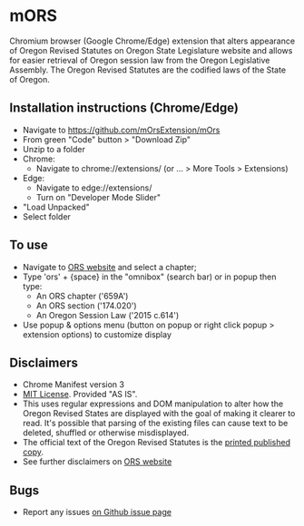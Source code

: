# mORS

Chromium browser (Google Chrome/Edge) extension that alters appearance of Oregon Revised Statutes on Oregon State Legislature website and allows for easier retrieval of Oregon session law from the Oregon Legislative Assembly. The Oregon Revised Statutes are the codified laws of the State of Oregon.

## Installation instructions (Chrome/Edge)

* Navigate to <https://github.com/mOrsExtension/mOrs>
* From green "Code" button > "Download Zip"
* Unzip to a folder
* Chrome:
  * Navigate to chrome://extensions/ (or ... > More Tools > Extensions)
* Edge:
  * Navigate to edge://extensions/
  * Turn on "Developer Mode Slider"
* "Load Unpacked"
* Select folder

## To use

* Navigate to [ORS website](https://www.oregonlegislature.gov/bills_laws/Pages/ORS.aspx) and select a chapter;
* Type 'ors' + {space} in the "omnibox" (search bar) or in popup then type:
  * An ORS chapter ('659A')
  * An ORS section ('174.020')
  * An Oregon Session Law ('2015 c.614')
* Use popup & options menu (button on popup or right click popup > extension options) to customize display

## Disclaimers

* Chrome Manifest version 3
* [MIT License](https://github.com/mOrsExtension/mOrs?tab=MIT-1-ov-file). Provided "AS IS".
* This uses regular expressions and DOM manipulation to alter how the Oregon Revised States are displayed with the goal of making it clearer to read. It's possible that parsing of the existing files can cause text to be deleted, shuffled or otherwise misdisplayed.
* The official text of the Oregon Revised Statutes is the [printed published copy](https://apps.oregon.gov/ecommerce/storefrontmt/lcc/).
* See further disclaimers on [ORS website](https://www.oregonlegislature.gov/bills_laws/Pages/ORS.aspx)

## Bugs

* Report any issues [on Github issue page](https://github.com/mOrsExtension/mOrs/issues)
